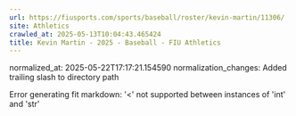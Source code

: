 ```yaml
---
url: https://fiusports.com/sports/baseball/roster/kevin-martin/11306/
site: Athletics
crawled_at: 2025-05-13T10:04:43.465424
title: Kevin Martin - 2025 - Baseball - FIU Athletics
---
```

normalized_at: 2025-05-22T17:17:21.154590
normalization_changes: Added trailing slash to directory path

Error generating fit markdown: '<' not supported between instances of 'int' and 'str'